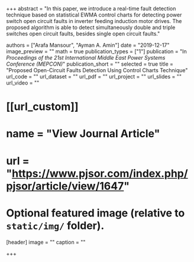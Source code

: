 +++
abstract = "In this paper, we introduce a real-time fault detection technique based on statistical EWMA control charts for detecting power switch open circuit faults in inverter feeding induction motor drives. The proposed algorithm is able to detect simultaneously double and triple switches open circuit faults, besides single open circuit faults."

authors = ["Arafa Mansour", "Ayman A. Amin"]
date = "2019-12-17"
image_preview = ""
math = true
publication_types = ["1"]
publication = "In *Proceedings of the 21st International Middle East Power Systems Conference (MEPCON)*"
publication_short = ""
selected = true
title = "Proposed Open-Circuit Faults Detection Using Control Charts Technique"
url_code = ""
url_dataset = ""
url_pdf = ""
url_project = ""
url_slides = ""
url_video = ""

# [[url_custom]]
# name = "View Journal Article"
# url = "https://www.pjsor.com/index.php/pjsor/article/view/1647"

# Optional featured image (relative to `static/img/` folder).
[header]
image = ""
caption = ""

+++
